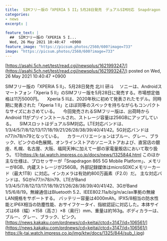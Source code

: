 ```yaml
---
title:  SIMフリー版の「XPERIA 5 II」5月28日発売　デュアルSIM対応　Snapdragon 865 5G  
categories:
- news
excerpt: |
  
feature_text: |
  ##  SIMフリー版の「XPERIA 5 I...
  Wed, 26 May 2021 10:40:47  +0900
feature_image: "https://picsum.photos/2560/600?image=733"
image: "https://picsum.photos/2560/600?image=733"
---
```


[https://asahi.5ch.net/test/read.cgi/newsplus/1621993247/](https://asahi.5ch.net/test/read.cgi/newsplus/1621993247/)
posted on Wed, 26 May 2021 10:40:47  +0900

<!--more-->

SIMフリー版の「XPERIA 5 II」、5月28日発売 北川 研斗 　ソニーは、Androidスマートフォン「Xperia 5 II」のSIMフリー版を5月28日に発売する。市場想定価格は11万5000円。 　Xperia 5 IIは、2020年秋に初めて発表されたモデル。同時期に発表された「Xperia 1 II」とほぼ同等のスペックを持ちながらもコンパクトなサイズにおさめている。 　今回発売されるSIMフリー版は、出荷時からAndroid 11がプリインストールされ、ストレージ容量は256GBにアップしている。 　SIMスロットはデュアルSIM対応。LTE対応バンドは、1/3/4/5/7/8/12/13/17/18/19/21/26/28/38/39/40/41/42。5G対応バンドはn77/n78/n79となっている。 　カラーバリエーションはブルー、グレー、ブラック、ピンクの4色展開。オンラインストアのソニーストアおよび、直営店の銀座、札幌、名古屋、大阪、福岡天神に加えて一部の家電量販店において取り扱う。 ![](https://k-tai.watch.impress.co.jp/docs/news/1325844.html このほか主な仕様は、プロセッサーが「Snapdragon 865 5G Mobile Platform」、メモリーが8GB、内蔵ストレージが256GB。外部記録媒体はmicroSDXCメモリーカード（最大1TB）に対応。インカメラは有効約800万画素（F2.0）だ。 主な対応バンドは、5Gがn77/n78/n79、LTEがBand 1/3/4/5/7/8/12/13/17/18/19/21/26/28/38/39/40/41/42、3GがBand 1/5/6/8/19。無線通信はBluetooth 5.2、IEEE802.11a/b/g/n/ac/ax準拠の無線LAN規格をサポートする。 バッテリー容量は4000mAh。IPX5/8相当の防水性能とIP6X相当の防塵性能、おサイフケータイ、指紋認証に対応した。本体サイズは68（幅）×158（高さ）×8（奥行）mm、重量は約163g。ボディカラーは、ブルー、グレー、ブラック、ピンク。 [https://news.kakaku.com/prdnews/cd=keitai/ctcd=3147/id=106561/](https://news.kakaku.com/prdnews/cd=keitai/ctcd=3147/id=106561/) https://k-tai.watch.impress.co.jp/img/ktw/docs/1325/844/sub_l.jpg)
